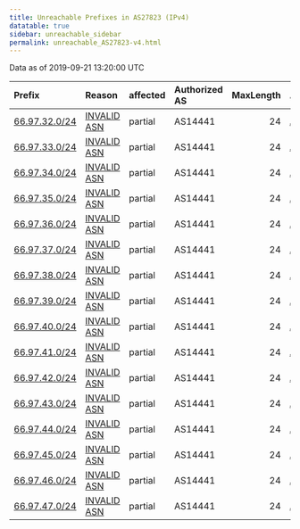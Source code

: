 ```yaml
---
title: Unreachable Prefixes in AS27823 (IPv4)
datatable: true
sidebar: unreachable_sidebar
permalink: unreachable_AS27823-v4.html
---
```


Data as of 2019-09-21 13:20:00 UTC


<div class="datatable-begin"></div>

| Prefix                                               | Reason                                                                                               | affected   | Authorized AS   |   MaxLength | Anchor                           |   unreachable /24s |
|:-----------------------------------------------------|:-----------------------------------------------------------------------------------------------------|:-----------|:----------------|------------:|:---------------------------------|-------------------:|
| [66.97.32.0/24](https://stat.ripe.net/66.97.32.0/24) | [INVALID ASN](https://rpki-validator.ripe.net/announcement-preview?asn=AS27823&prefix=66.97.32.0/24) | partial    | AS14441         |          24 | [ARIN](unreachable_ARIN-v4.html) |                  1 |
| [66.97.33.0/24](https://stat.ripe.net/66.97.33.0/24) | [INVALID ASN](https://rpki-validator.ripe.net/announcement-preview?asn=AS27823&prefix=66.97.33.0/24) | partial    | AS14441         |          24 | [ARIN](unreachable_ARIN-v4.html) |                  1 |
| [66.97.34.0/24](https://stat.ripe.net/66.97.34.0/24) | [INVALID ASN](https://rpki-validator.ripe.net/announcement-preview?asn=AS27823&prefix=66.97.34.0/24) | partial    | AS14441         |          24 | [ARIN](unreachable_ARIN-v4.html) |                  1 |
| [66.97.35.0/24](https://stat.ripe.net/66.97.35.0/24) | [INVALID ASN](https://rpki-validator.ripe.net/announcement-preview?asn=AS27823&prefix=66.97.35.0/24) | partial    | AS14441         |          24 | [ARIN](unreachable_ARIN-v4.html) |                  1 |
| [66.97.36.0/24](https://stat.ripe.net/66.97.36.0/24) | [INVALID ASN](https://rpki-validator.ripe.net/announcement-preview?asn=AS27823&prefix=66.97.36.0/24) | partial    | AS14441         |          24 | [ARIN](unreachable_ARIN-v4.html) |                  1 |
| [66.97.37.0/24](https://stat.ripe.net/66.97.37.0/24) | [INVALID ASN](https://rpki-validator.ripe.net/announcement-preview?asn=AS27823&prefix=66.97.37.0/24) | partial    | AS14441         |          24 | [ARIN](unreachable_ARIN-v4.html) |                  1 |
| [66.97.38.0/24](https://stat.ripe.net/66.97.38.0/24) | [INVALID ASN](https://rpki-validator.ripe.net/announcement-preview?asn=AS27823&prefix=66.97.38.0/24) | partial    | AS14441         |          24 | [ARIN](unreachable_ARIN-v4.html) |                  1 |
| [66.97.39.0/24](https://stat.ripe.net/66.97.39.0/24) | [INVALID ASN](https://rpki-validator.ripe.net/announcement-preview?asn=AS27823&prefix=66.97.39.0/24) | partial    | AS14441         |          24 | [ARIN](unreachable_ARIN-v4.html) |                  1 |
| [66.97.40.0/24](https://stat.ripe.net/66.97.40.0/24) | [INVALID ASN](https://rpki-validator.ripe.net/announcement-preview?asn=AS27823&prefix=66.97.40.0/24) | partial    | AS14441         |          24 | [ARIN](unreachable_ARIN-v4.html) |                  1 |
| [66.97.41.0/24](https://stat.ripe.net/66.97.41.0/24) | [INVALID ASN](https://rpki-validator.ripe.net/announcement-preview?asn=AS27823&prefix=66.97.41.0/24) | partial    | AS14441         |          24 | [ARIN](unreachable_ARIN-v4.html) |                  1 |
| [66.97.42.0/24](https://stat.ripe.net/66.97.42.0/24) | [INVALID ASN](https://rpki-validator.ripe.net/announcement-preview?asn=AS27823&prefix=66.97.42.0/24) | partial    | AS14441         |          24 | [ARIN](unreachable_ARIN-v4.html) |                  1 |
| [66.97.43.0/24](https://stat.ripe.net/66.97.43.0/24) | [INVALID ASN](https://rpki-validator.ripe.net/announcement-preview?asn=AS27823&prefix=66.97.43.0/24) | partial    | AS14441         |          24 | [ARIN](unreachable_ARIN-v4.html) |                  1 |
| [66.97.44.0/24](https://stat.ripe.net/66.97.44.0/24) | [INVALID ASN](https://rpki-validator.ripe.net/announcement-preview?asn=AS27823&prefix=66.97.44.0/24) | partial    | AS14441         |          24 | [ARIN](unreachable_ARIN-v4.html) |                  1 |
| [66.97.45.0/24](https://stat.ripe.net/66.97.45.0/24) | [INVALID ASN](https://rpki-validator.ripe.net/announcement-preview?asn=AS27823&prefix=66.97.45.0/24) | partial    | AS14441         |          24 | [ARIN](unreachable_ARIN-v4.html) |                  1 |
| [66.97.46.0/24](https://stat.ripe.net/66.97.46.0/24) | [INVALID ASN](https://rpki-validator.ripe.net/announcement-preview?asn=AS27823&prefix=66.97.46.0/24) | partial    | AS14441         |          24 | [ARIN](unreachable_ARIN-v4.html) |                  1 |
| [66.97.47.0/24](https://stat.ripe.net/66.97.47.0/24) | [INVALID ASN](https://rpki-validator.ripe.net/announcement-preview?asn=AS27823&prefix=66.97.47.0/24) | partial    | AS14441         |          24 | [ARIN](unreachable_ARIN-v4.html) |                  1 |

<div class="datatable-end"></div>